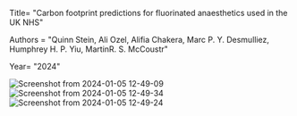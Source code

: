 Title= "Carbon footprint predictions for fluorinated anaesthetics used in the UK NHS"

Authors = "Quinn Stein, Ali Ozel, Alifia Chakera, Marc P. Y. Desmulliez, Humphrey H. P. Yiu, MartinR. S. McCoustr"

Year= "2024"

![Screenshot from 2024-01-05 12-49-09](https://github.com/QuinnSteinRes/DOWFA/assets/152495977/34a829ed-c938-4524-881f-970b666a3c66)
![Screenshot from 2024-01-05 12-49-34](https://github.com/QuinnSteinRes/DOWFA/assets/152495977/8771a397-037f-4785-9af4-47ad2a460be0)
![Screenshot from 2024-01-05 12-49-24](https://github.com/QuinnSteinRes/DOWFA/assets/152495977/34fe1ade-bafb-4f67-ad08-08faf99abfe8)
